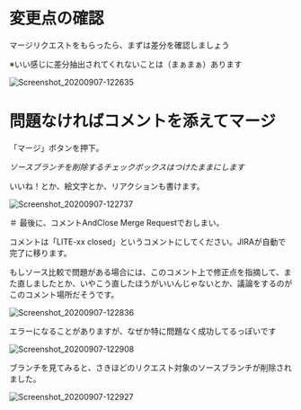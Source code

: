 # 変更点の確認

マージリクエストをもらったら、まずは差分を確認しましょう



※いい感じに差分抽出されてくれないことは（まぁまぁ）あります

![Screenshot_20200907-122635](uploads/6c102a9d81a4a6748884b93c92bc1ac6/Screenshot_20200907-122635.png)

# 問題なければコメントを添えてマージ

「マージ」ボタンを押下。

*ソースブランチを削除するチェックボックスはつけたままにします*

いいね！とか、絵文字とか、リアクションも書けます。

![Screenshot_20200907-122737](uploads/0f12165bd68e4cd35157eb8eac460c60/Screenshot_20200907-122737.png)

＃ 最後に、コメントAndClose Merge Requestでおしまい。

コメントは「LITE-xx closed」というコメントにしてください。JIRAが自動で完了に移ります。

もしソース比較で問題がある場合には、このコメント上で修正点を指摘して、また直しましたとか、いやこう直したほうがいいんじゃないとか、議論をするのがこのコメント場所だそうです。


![Screenshot_20200907-122836](uploads/e64d36a6718d8c1d1bf281c82bc5e94c/Screenshot_20200907-122836.png)

エラーになることがありますが、なぜか特に問題なく成功してるっぽいです

![Screenshot_20200907-122908](uploads/eb3c39640cb6dd0044e3ca47bdca9ab5/Screenshot_20200907-122908.png)


ブランチを見てみると、さきほどのリクエスト対象のソースブランチが削除されました。

![Screenshot_20200907-122927](uploads/fe69c28d22ee2eabb79dc64402f70eba/Screenshot_20200907-122927.png)